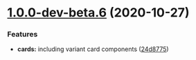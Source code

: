 # [1.0.0-dev-beta.6](http://bitbucket.org/uclaucomm/ucla-bruin-components/compare/v1.0.0-dev-beta.5...v1.0.0-dev-beta.6) (2020-10-27)


### Features

* **cards:** including variant card components ([24d8775](http://bitbucket.org/uclaucomm/ucla-bruin-components/commits/24d87753d733e6b0adbf14a46d6ad54be64057c1))
